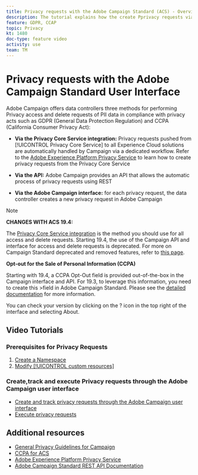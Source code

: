 ```yaml
---
title: Privacy requests with the Adobe Campaign Standard (ACS) - Overview
description: The tutorial explains how the create Pprivacy requests via the Adobe Campaign Standard (ACS) interface.
feature: GDPR, CCAP
topic: Privacy
kt: 1480
doc-type: feature video
activity: use
team: TM
---
```


# Privacy requests with the Adobe Campaign Standard User Interface

Adobe Campaign offers data controllers three methods for performing Privacy access and delete requests of PII data in compliance with privacy acts such as GDPR (General Data Protection Regulation) and CCPA (California Consumer Privacy Act):

* **Via the Privacy Core Service integration:** Privacy requests pushed from [!UICONTROL Privacy Core Service] to all Experience Cloud solutions are automatically handled by Campaign via a dedicated workflow. Refer to the [Adobe Experience Platform Privacy Service](https://adobe.io/apis/cloudplatform/gdpr.html) to learn how to create privacy requests from the Privacy Core Service
  
* **Via the API:** Adobe Campaign provides an API that allows the automatic process of privacy requests using REST
  
* **Via the Adobe Campaign interface:** for each privacy request, the data controller creates a new privacy request in Adobe Campaign

>[!NOTE]
>
> **CHANGES WITH ACS 19.4:**
> 
> The [Privacy Core Service integration](https://adobe.io/apis/cloudplatform/gdpr.html) is the method you should use for all access and delete requests. Starting 19.4, the use of the Campaign API and interface for access and delete requests is deprecated. For more on Campaign Standard deprecated and removed features, refer to [this page](https://helpx.adobe.com/campaign/kb/acs-deprecated-and-removed-features.html).
>
>**Opt-out for the Sale of Personal Information (CCPA)**
>
>Starting with 19.4, a CCPA Opt-Out field is provided out-of-the-box in the Campaign interface and API. For 19.3, to leverage this information, you need to create this >field in Adobe Campaign Standard. Please see the [detailed documentation](https://helpx.adobe.com/campaign/kb/acs-privacy.html#ccpa) for more information.
>
> You can check your version by clicking on the ? icon in the top right of the interface and selecting About.

## Video Tutorials

### Prerequisites for Privacy Requests

1. [Create a Namespace](/help/acs/privacy/namespaces-for-privacy-requests.md)
2. [Modify [!UICONTROL custom resources]](/help/acs/privacy/custom-resources-for-privacy-requests.md)

### Create,track and execute Privacy requests through the Adobe Campaign user interface

* [Create and track privacy requests through the Adobe Campaign user interface](/help/acs/privacy/create-and-track-privacy-requests.md)
* [Execute privacy requests](/help/acs/privacy/execute-privacy-requests.md)

## Additional resources

* [General Privacy Guidelines for Campaign](https://helpx.adobe.com/campaign/kb/campaign-privacy-overview.html)
* [CCPA for ACS](https://helpx.adobe.com/campaign/kb/acs-privacy.html#ccpa)
* [ Adobe Experience Platform Privacy Service](https://adobe.io/apis/cloudplatform/gdpr.html)
* [Adobe Campaign Standard REST API Documentation](https://final-docs.campaign.adobe.com/doc/standard/en/api/ACS_API.html#privacy-management)

